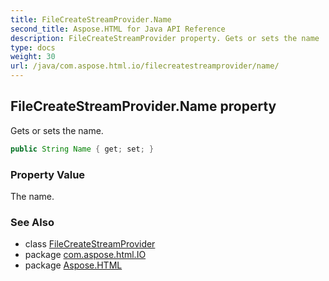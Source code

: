 ```yaml
---
title: FileCreateStreamProvider.Name
second_title: Aspose.HTML for Java API Reference
description: FileCreateStreamProvider property. Gets or sets the name
type: docs
weight: 30
url: /java/com.aspose.html.io/filecreatestreamprovider/name/
---
```

## FileCreateStreamProvider.Name property

Gets or sets the name.

```java
public String Name { get; set; }
```

### Property Value

The name.

### See Also

* class [FileCreateStreamProvider](../)
* package [com.aspose.html.IO](../../filecreatestreamprovider/)
* package [Aspose.HTML](../../../)
